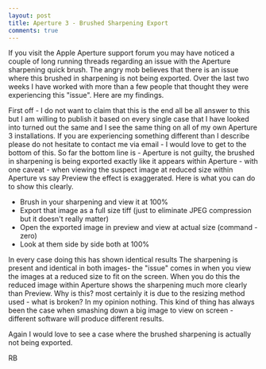 ```yaml
---
layout: post
title: Aperture 3 - Brushed Sharpening Export
comments: true
---
```

If you visit the Apple Aperture support forum you may have noticed a couple of long running threads regarding an issue with the Aperture sharpening quick brush. The angry mob believes that there is an issue where this brushed in sharpening is not being exported. Over the last two weeks I have worked with more than a few people that thought they were experiencing this "issue". Here are my findings.

First off - I do not want to claim that this is the end all be all answer to this but I am willing to publish it based on every single case that I have looked into turned out the same and I see the same thing on all of my own Aperture 3 installations. If you are experiencing something different than I describe please do not hesitate to contact me via email - I would love to get to the bottom of this. So far the bottom line is - Aperture is not guilty, the brushed in sharpening is being exported exactly like it appears within Aperture - with one caveat - when viewing the suspect image at reduced size within Aperture vs say Preview the effect is exaggerated. Here is what you can do to show this clearly.
<ul>
	<li>Brush in your sharpening and view it at 100%</li>
	<li>Export that image as a full size tiff (just to eliminate JPEG compression but it doesn't really matter)</li>
	<li>Open the exported image in preview and view at actual size (command - zero)</li>
	<li>Look at them side by side both at 100%</li>
</ul>
In every case doing this has shown identical results The sharpening is present and identical in both images- the "issue" comes in when you view the images at a reduced size to fit on the screen. When you do this the reduced image within Aperture shows the sharpening much more clearly than Preview. Why is this? most certainly it is due to the resizing method used - what is broken? In my opinion nothing. This kind of thing has always been the case when smashing down a big image to view on screen - different software will produce different results.

Again I would love to see a case where the brushed sharpening is actually not being exported.

RB
